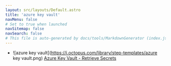```yaml
---
layout: src/layouts/Default.astro
title: 'azure key vault'
navMenu: false
# Set to true when launched
navSitemap: false
navSearch: false
# This file is auto-generated by docs/tools/MarkdownGenerator (index.js)
---
```


<ul>

<li>

![azure key vault](https://i.octopus.com/library/step-templates/azure key vault.png) [Azure Key Vault - Retrieve Secrets](/integrations/azure-key-vault/azure-key-vault-retrieve-secrets)

</li>
        
</ul>
